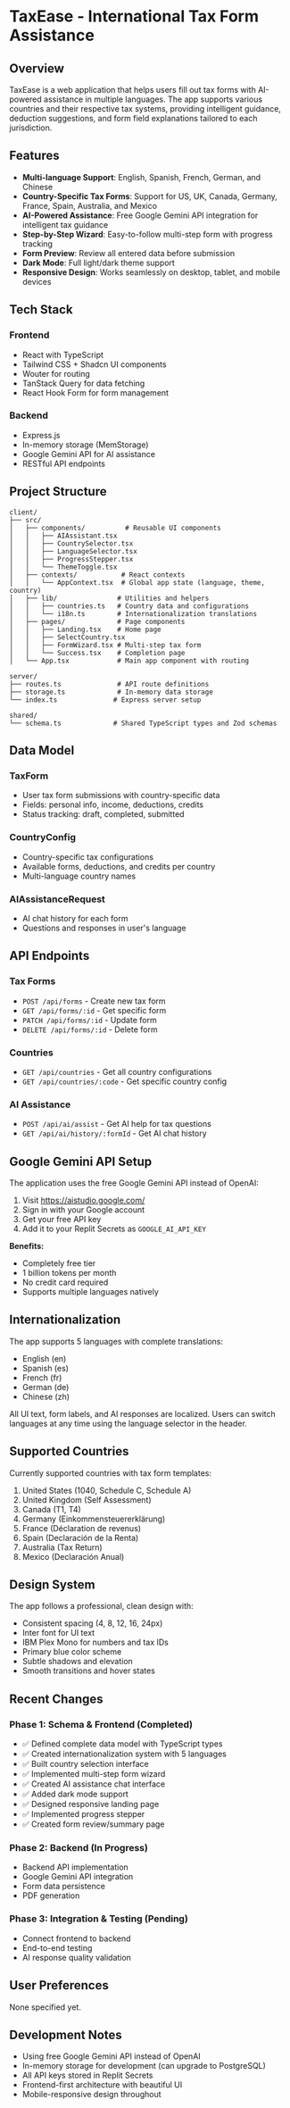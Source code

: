 # TaxEase - International Tax Form Assistance

## Overview
TaxEase is a web application that helps users fill out tax forms with AI-powered assistance in multiple languages. The app supports various countries and their respective tax systems, providing intelligent guidance, deduction suggestions, and form field explanations tailored to each jurisdiction.

## Features
- **Multi-language Support**: English, Spanish, French, German, and Chinese
- **Country-Specific Tax Forms**: Support for US, UK, Canada, Germany, France, Spain, Australia, and Mexico
- **AI-Powered Assistance**: Free Google Gemini API integration for intelligent tax guidance
- **Step-by-Step Wizard**: Easy-to-follow multi-step form with progress tracking
- **Form Preview**: Review all entered data before submission
- **Dark Mode**: Full light/dark theme support
- **Responsive Design**: Works seamlessly on desktop, tablet, and mobile devices

## Tech Stack

### Frontend
- React with TypeScript
- Tailwind CSS + Shadcn UI components
- Wouter for routing
- TanStack Query for data fetching
- React Hook Form for form management

### Backend
- Express.js
- In-memory storage (MemStorage)
- Google Gemini API for AI assistance
- RESTful API endpoints

## Project Structure

```
client/
├── src/
│   ├── components/          # Reusable UI components
│   │   ├── AIAssistant.tsx
│   │   ├── CountrySelector.tsx
│   │   ├── LanguageSelector.tsx
│   │   ├── ProgressStepper.tsx
│   │   └── ThemeToggle.tsx
│   ├── contexts/           # React contexts
│   │   └── AppContext.tsx  # Global app state (language, theme, country)
│   ├── lib/               # Utilities and helpers
│   │   ├── countries.ts   # Country data and configurations
│   │   └── i18n.ts        # Internationalization translations
│   ├── pages/             # Page components
│   │   ├── Landing.tsx    # Home page
│   │   ├── SelectCountry.tsx
│   │   ├── FormWizard.tsx # Multi-step tax form
│   │   └── Success.tsx    # Completion page
│   └── App.tsx            # Main app component with routing

server/
├── routes.ts              # API route definitions
├── storage.ts             # In-memory data storage
└── index.ts              # Express server setup

shared/
└── schema.ts             # Shared TypeScript types and Zod schemas
```

## Data Model

### TaxForm
- User tax form submissions with country-specific data
- Fields: personal info, income, deductions, credits
- Status tracking: draft, completed, submitted

### CountryConfig
- Country-specific tax configurations
- Available forms, deductions, and credits per country
- Multi-language country names

### AIAssistanceRequest
- AI chat history for each form
- Questions and responses in user's language

## API Endpoints

### Tax Forms
- `POST /api/forms` - Create new tax form
- `GET /api/forms/:id` - Get specific form
- `PATCH /api/forms/:id` - Update form
- `DELETE /api/forms/:id` - Delete form

### Countries
- `GET /api/countries` - Get all country configurations
- `GET /api/countries/:code` - Get specific country config

### AI Assistance
- `POST /api/ai/assist` - Get AI help for tax questions
- `GET /api/ai/history/:formId` - Get AI chat history

## Google Gemini API Setup

The application uses the free Google Gemini API instead of OpenAI:

1. Visit https://aistudio.google.com/
2. Sign in with your Google account
3. Get your free API key
4. Add it to your Replit Secrets as `GOOGLE_AI_API_KEY`

**Benefits:**
- Completely free tier
- 1 billion tokens per month
- No credit card required
- Supports multiple languages natively

## Internationalization

The app supports 5 languages with complete translations:
- English (en)
- Spanish (es)
- French (fr)
- German (de)
- Chinese (zh)

All UI text, form labels, and AI responses are localized. Users can switch languages at any time using the language selector in the header.

## Supported Countries

Currently supported countries with tax form templates:
1. United States (1040, Schedule C, Schedule A)
2. United Kingdom (Self Assessment)
3. Canada (T1, T4)
4. Germany (Einkommensteuererklärung)
5. France (Déclaration de revenus)
6. Spain (Declaración de la Renta)
7. Australia (Tax Return)
8. Mexico (Declaración Anual)

## Design System

The app follows a professional, clean design with:
- Consistent spacing (4, 8, 12, 16, 24px)
- Inter font for UI text
- IBM Plex Mono for numbers and tax IDs
- Primary blue color scheme
- Subtle shadows and elevation
- Smooth transitions and hover states

## Recent Changes

### Phase 1: Schema & Frontend (Completed)
- ✅ Defined complete data model with TypeScript types
- ✅ Created internationalization system with 5 languages
- ✅ Built country selection interface
- ✅ Implemented multi-step form wizard
- ✅ Created AI assistance chat interface
- ✅ Added dark mode support
- ✅ Designed responsive landing page
- ✅ Implemented progress stepper
- ✅ Created form review/summary page

### Phase 2: Backend (In Progress)
- Backend API implementation
- Google Gemini API integration
- Form data persistence
- PDF generation

### Phase 3: Integration & Testing (Pending)
- Connect frontend to backend
- End-to-end testing
- AI response quality validation

## User Preferences

None specified yet.

## Development Notes

- Using free Google Gemini API instead of OpenAI
- In-memory storage for development (can upgrade to PostgreSQL)
- All API keys stored in Replit Secrets
- Frontend-first architecture with beautiful UI
- Mobile-responsive design throughout
